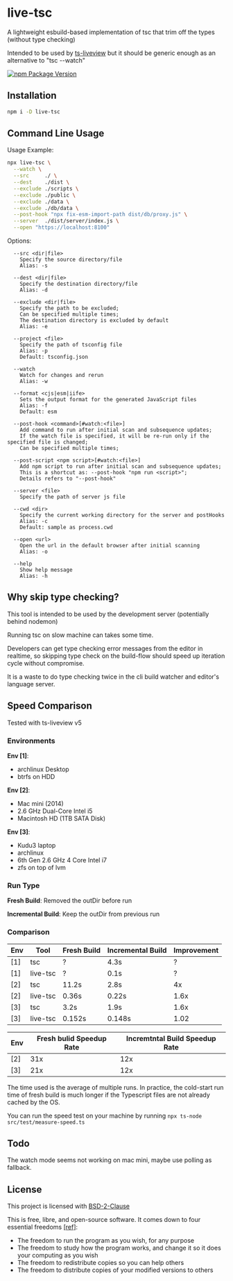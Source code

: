 # live-tsc

A lightweight esbuild-based implementation of tsc that trim off the types (without type checking)

Intended to be used by [ts-liveview](https://github.com/beenotung/ts-liveview) but it should be generic enough as an alternative to "tsc --watch"

[![npm Package Version](https://img.shields.io/npm/v/live-tsc)](https://www.npmjs.com/package/live-tsc)

## Installation

```bash
npm i -D live-tsc
```

## Command Line Usage

Usage Example:

```bash
npx live-tsc \
  --watch \
  --src     ./ \
  --dest    ./dist \
  --exclude ./scripts \
  --exclude ./public \
  --exclude ./data \
  --exclude ./db/data \
  --post-hook "npx fix-esm-import-path dist/db/proxy.js" \
  --server  ./dist/server/index.js \
  --open "https://localhost:8100"
```

Options:

```
  --src <dir|file>
    Specify the source directory/file
    Alias: -s

  --dest <dir|file>
    Specify the destination directory/file
    Alias: -d

  --exclude <dir|file>
    Specify the path to be excluded;
    Can be specified multiple times;
    The destination directory is excluded by default
    Alias: -e

  --project <file>
    Specify the path of tsconfig file
    Alias: -p
    Default: tsconfig.json

  --watch
    Watch for changes and rerun
    Alias: -w

  --format <cjs|esm|iife>
    Sets the output format for the generated JavaScript files
    Alias: -f
    Default: esm

  --post-hook <command>[#watch:<file>]
    Add command to run after initial scan and subsequence updates;
    If the watch file is specified, it will be re-run only if the specified file is changed;
    Can be specified multiple times;

  --post-script <npm script>[#watch:<file>]
    Add npm script to run after initial scan and subsequence updates;
    This is a shortcut as: --post-hook "npm run <script>";
    Details refers to "--post-hook"

  --server <file>
    Specify the path of server js file

  --cwd <dir>
    Specify the current working directory for the server and postHooks
    Alias: -c
    Default: sample as process.cwd

  --open <url>
    Open the url in the default browser after initial scanning
    Alias: -o

  --help
    Show help message
    Alias: -h
```

## Why skip type checking?

This tool is intended to be used by the development server (potentially behind nodemon)

Running tsc on slow machine can takes some time.

Developers can get type checking error messages from the editor in realtime, so skipping type check on the build-flow should speed up iteration cycle without compromise.

It is a waste to do type checking twice in the cli build watcher and editor's language server.

## Speed Comparison

Tested with ts-liveview v5

### Environments

**Env [1]**:

- archlinux Desktop
- btrfs on HDD

**Env [2]**:

- Mac mini (2014)
- 2.6 GHz Dual-Core Intel i5
- Macintosh HD (1TB SATA Disk)

**Env [3]**:

- Kudu3 laptop
- archlinux
- 6th Gen 2.6 GHz 4 Core Intel i7
- zfs on top of lvm

### Run Type

**Fresh Build**:
Removed the outDir before run

**Incremental Build**:
Keep the outDir from previous run

### Comparison

| Env | Tool     | Fresh Build | Incremental Build | Improvement |
| --- | -------- | ----------- | ----------------- | ----------- |
| [1] | tsc      | ?           | 4.3s              | ?           |
| [1] | live-tsc | ?           | 0.1s              | ?           |
| [2] | tsc      | 11.2s       | 2.8s              | 4x          |
| [2] | live-tsc | 0.36s       | 0.22s             | 1.6x        |
| [3] | tsc      | 3.2s        | 1.9s              | 1.6x        |
| [3] | live-tsc | 0.152s      | 0.148s            | 1.02        |

| Env | Fresh bulid Speedup Rate | Incremtntal Build Speedup Rate |
| --- | ------------------------ | ------------------------------ |
| [2] | 31x                      | 12x                            |
| [3] | 21x                      | 12x                            |

The time used is the average of multiple runs. In practice, the cold-start run time of fresh build is much longer if the Typescript files are not already cached by the OS.

You can run the speed test on your machine by running `npx ts-node src/test/measure-speed.ts`

## Todo

The watch mode seems not working on mac mini, maybe use polling as fallback.

## License

This project is licensed with [BSD-2-Clause](./LICENSE)

This is free, libre, and open-source software. It comes down to four essential freedoms [[ref]](https://seirdy.one/2021/01/27/whatsapp-and-the-domestication-of-users.html#fnref:2):

- The freedom to run the program as you wish, for any purpose
- The freedom to study how the program works, and change it so it does your computing as you wish
- The freedom to redistribute copies so you can help others
- The freedom to distribute copies of your modified versions to others
